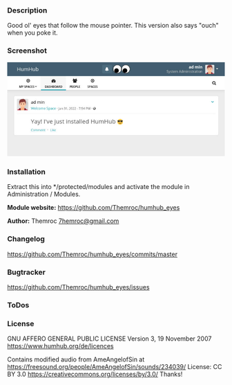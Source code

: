 ### Description
Good ol' eyes that follow the mouse pointer. This version also says "ouch" when you poke it.

### Screenshot
![Themroc/humhub_eyes screenshot](https://raw.githubusercontent.com/Themroc/humhub_eyes/master/assets/screen1.jpg)

### Installation

Extract this into */protected/modules and activate the
module in Administration / Modules.

__Module website:__ <https://github.com/Themroc/humhub_eyes>

__Author:__ Themroc <7hemroc@gmail.com>

### Changelog

<https://github.com/Themroc/humhub_eyes/commits/master>

### Bugtracker

<https://github.com/Themroc/humhub_eyes/issues>

### ToDos

### License

GNU AFFERO GENERAL PUBLIC LICENSE
Version 3, 19 November 2007
https://www.humhub.org/de/licences

Contains modified audio from AmeAngelofSin at https://freesound.org/people/AmeAngelofSin/sounds/234039/
License: CC BY 3.0 https://creativecommons.org/licenses/by/3.0/
Thanks!

